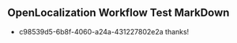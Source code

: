 ## OpenLocalization Workflow Test MarkDown

* c98539d5-6b8f-4060-a24a-431227802e2a 
thanks!



<!--HONumber=Jan16_HO3-->
